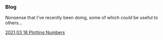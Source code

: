 ### Blog
Nonsense that I've recently been doing, some of which _could_ be useful to others...



[2021 03 18 Plotting Numbers](./2021-03-18-Numbers)

